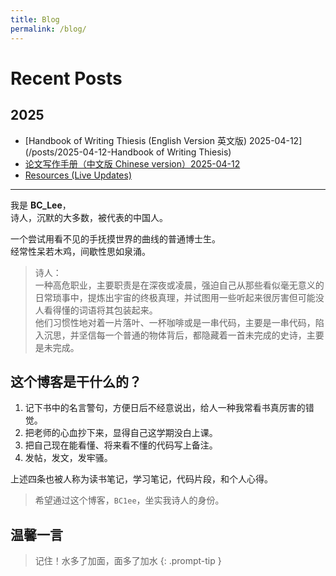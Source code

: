 ```yaml
---
title: Blog
permalink: /blog/
---
```



# Recent Posts

## 2025
- [Handbook of Writing Thiesis (English Version 英文版) 2025-04-12](/posts/2025-04-12-Handbook of Writing Thiesis)
- [论文写作手册（中文版 Chinese version）2025-04-12](/posts/2025-04-12-论文写作手册)
- [Resources (Live Updates)](/posts/resources)

---

我是 **BC_Lee**，  
诗人，沉默的大多数，被代表的中国人。  

一个尝试用看不见的手抚摸世界的曲线的普通博士生。  
经常性呆若木鸡，间歇性思如泉涌。

> 诗人：  
一种高危职业，主要职责是在深夜或凌晨，强迫自己从那些看似毫无意义的日常琐事中，提炼出宇宙的终极真理，并试图用一些听起来很厉害但可能没人看得懂的词语将其包装起来。  
他们习惯性地对着一片落叶、一杯咖啡或是一串代码，主要是一串代码，陷入沉思，并坚信每一个普通的物体背后，都隐藏着一首未完成的史诗，主要是未完成。  

## 这个博客是干什么的？

1. 记下书中的名言警句，方便日后不经意说出，给人一种我常看书真厉害的错觉。  
2. 把老师的心血抄下来，显得自己这学期没白上课。  
3. 把自己现在能看懂、将来看不懂的代码写上备注。  
4. 发帖，发文，发牢骚。  

上述四条也被人称为读书笔记，学习笔记，代码片段，和个人心得。

> 希望通过这个博客，`BC1ee`，坐实我诗人的身份。


## 温馨一言 

> 记住！水多了加面，面多了加水
{: .prompt-tip }



